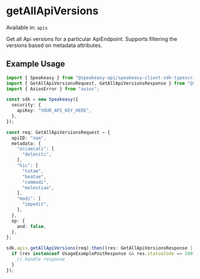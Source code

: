 # getAllApiVersions
Available in: `apis`

Get all Api versions for a particular ApiEndpoint.
Supports filtering the versions based on metadata attributes.

## Example Usage
```typescript
import { Speakeasy } from "@speakeasy-api/speakeasy-client-sdk-typescript";
import { GetAllApiVersionsRequest, GetAllApiVersionsResponse } from "@speakeasy-api/speakeasy-client-sdk-typescript/dist/sdk/models/operations";
import { AxiosError } from "axios";

const sdk = new Speakeasy({
  security: {
    apiKey: "YOUR_API_KEY_HERE",
  },
});

const req: GetAllApiVersionsRequest = {
  apiID: "nam",
  metadata: {
    "occaecati": [
      "deleniti",
    ],
    "hic": [
      "totam",
      "beatae",
      "commodi",
      "molestiae",
    ],
    "modi": [
      "impedit",
    ],
  },
  op: {
    and: false,
  },
};

sdk.apis.getAllApiVersions(req).then((res: GetAllApiVersionsResponse | AxiosError) => {
  if (res instanceof UsageExamplePostResponse && res.statusCode == 200) {
    // handle response
  }
});
```